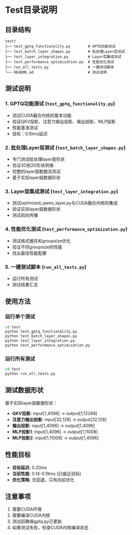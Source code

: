 # Test目录说明

## 目录结构
```
test/
├── test_gptq_functionality.py        # GPTQ功能测试
├── test_batch_layer_shapes.py        # 批处理Layer层测试
├── test_layer_integration.py         # Layer层集成测试
├── test_performance_optimization.py  # 性能优化测试
├── run_all_tests.py                  # 一键测试脚本
└── README.md                         # 测试说明
```

## 测试说明

### 1. GPTQ功能测试 (`test_gptq_functionality.py`)
- 测试CUDA融合内核的基本功能
- 验证QKV投影、注意力输出投影、输出投影、MLP投影
- 性能基准测试
- 目标：0.10ms延迟

### 2. 批处理Layer层测试 (`test_batch_layer_shapes.py`)
- 专门测试批处理layer层形状
- 验证3D到2D形状转换
- 完整的layer层数据流测试
- 基于实际layer层数据形状

### 3. Layer层集成测试 (`test_layer_integration.py`)
- 测试optimized_qwen_layer.py与CUDA融合内核的集成
- 验证实际layer层数据形状
- 测试前向传播

### 4. 性能优化测试 (`test_performance_optimization.py`)
- 测试格式缓存和groupsize优化
- 验证不同groupsize的性能
- 找出最佳性能配置

### 5. 一键测试脚本 (`run_all_tests.py`)
- 运行所有测试
- 测试结果汇总

## 使用方法

### 运行单个测试
```bash
cd test
python test_gptq_functionality.py
python test_batch_layer_shapes.py
python test_layer_integration.py
python test_performance_optimization.py
```

### 运行所有测试
```bash
cd test
python run_all_tests.py
```

## 测试数据形状

基于实际layer层数据形状：
- **QKV投影**: input[1,4096] -> output[1,12288]
- **注意力输出投影**: input[32,128] -> output[32,128]
- **输出投影**: input[1,4096] -> output[1,4096]
- **MLP投影1**: input[1,4096] -> output[1,11008]
- **MLP投影2**: input[1,11008] -> output[1,4096]

## 性能目标

- **目标延迟**: 0.20ms
- **当前性能**: 0.14-0.19ms (已接近目标)
- **优化策略**: 无回退，只有向前优化

## 注意事项

1. 需要CUDA环境
2. 需要编译CUDA内核
3. 测试前确保gptq.py已更新
4. 如果测试失败，检查CUDA内核编译状态